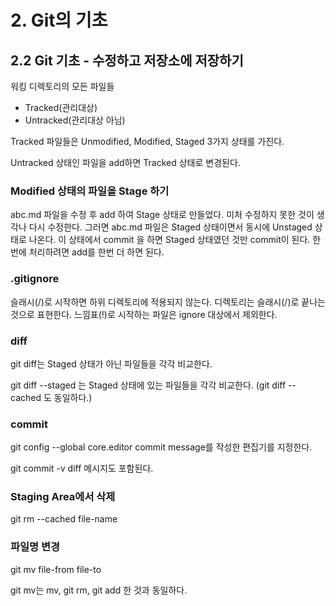 # 2. Git의 기초

## 2.2 Git 기초 - 수정하고 저장소에 저장하기

워킹 디렉토리의 모든 파일들

- Tracked(관리대상)
- Untracked(관리대상 아님)

Tracked 파일들은 Unmodified, Modified, Staged 3가지 상태를 가진다.

Untracked 상태인 파일을 add하면 Tracked 상태로 변경된다.

### Modified 상태의 파일을 Stage 하기

abc.md 파일을 수정 후 add 하여 Stage 상태로 만들었다.
미처 수정하지 못한 것이 생각나 다시 수정한다.
그러면 abc.md 파일은 Staged 상태이면서 동시에 Unstaged 상태로 나온다.
이 상태에서 commit 을 하면 Staged 상태였던 것만 commit이 된다.
한 번에 처리하려면 add를 한번 더 하면 된다.

### .gitignore

슬래시(/)로 시작하면 하위 디렉토리에 적용되지 않는다.
디렉토리는 슬래시(/)로 끝나는 것으로 표현한다.
느낌표(!)로 시작하는 파일은 ignore 대상에서 제외한다.

### diff

git diff는 Staged 상태가 아닌 파일들을 각각 비교한다.

git diff --staged 는 Staged 상태에 있는 파일들을 각각 비교한다. (git diff --cached 도 동일하다.)

### commit

git config --global core.editor
commit message를 작성한 편집기를 지정한다.

git commit -v
diff 메시지도 포함된다.

### Staging Area에서 삭제

git rm --cached file-name

### 파일명 변경

git mv file-from file-to

git mv는 mv, git rm, git add 한 것과 동일하다.
